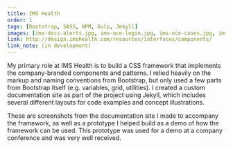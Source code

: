 ```yaml
---
title: IMS Health
order: 1
tags: [Bootstrap, SASS, NPM, Gulp, Jekyll]
images: [ims-docs-alerts.jpg, ims-oce-login.jpg, ims-oce-cases.jpg, ims-oce-modal.jpg]
link: http://design.imshealth.com/resources/interfaces/components/
link_note: (in development)
---
```


My primary role at IMS Health is to build a CSS framework that implements the company-branded components and patterns.  I relied heavily on the markup and naming conventions from Bootstrap, but only used a few parts from Bootstrap itself (e.g. variables, grid, utilities).  I created a custom documentation site as part of the project using Jekyll, which includes several different layouts for code examples and concept illustrations.

These are screenshots from the documentation site I made to accompany the framework, as well as a prototype I helped build as a demo of how the framework can be used.  This prototype was used for a demo at a company conference and was very well received.
